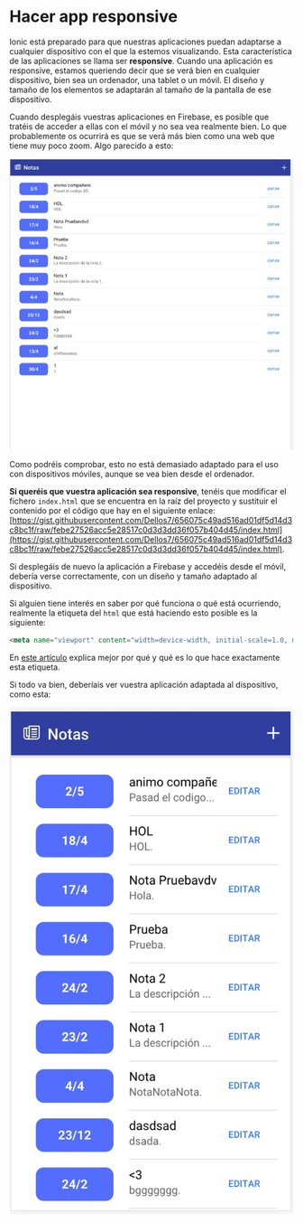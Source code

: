 # Hacer app responsive

Ionic está preparado para que nuestras aplicaciones puedan adaptarse a cualquier dispositivo con el que la estemos visualizando. Esta característica de las aplicaciones se llama ser **responsive**. Cuando una aplicación es responsive, estamos queriendo decir que se verá bien en cualquier dispositivo, bien sea un ordenador, una tablet o un móvil. El diseño y tamaño de los elementos se adaptarán al tamaño de la pantalla de ese dispositivo.

Cuando desplegáis vuestras aplicaciones en Firebase, es posible que tratéis de acceder a ellas con el móvil y no sea vea realmente bien. Lo que probablemente os ocurrirá es que se verá más bien como una web que tiene muy poco zoom. Algo parecido a esto:

![](./hacer-app-responsive-1.jpg)

Como podréis comprobar, esto no está demasiado adaptado para el uso con dispositivos móviles, aunque se vea bien desde el ordenador.

**Si queréis que vuestra aplicación sea responsive**, tenéis que modificar el fichero `index.html` que se encuentra en la raíz del proyecto y sustituir el contenido por el código que hay en el siguiente enlace: [https://gist.githubusercontent.com/Dellos7/656075c49ad516ad01df5d14d3c8bc1f/raw/febe27526acc5e28517c0d3d3dd36f057b404d45/index.html](https://gist.githubusercontent.com/Dellos7/656075c49ad516ad01df5d14d3c8bc1f/raw/febe27526acc5e28517c0d3d3dd36f057b404d45/index.html).

Si desplegáis de nuevo la aplicación a Firebase y accedéis desde el móvil, debería verse correctamente, con un diseño y tamaño adaptado al dispositivo.

Si alguien tiene interés en saber por qué funciona o qué está ocurriendo, realmente la etiqueta del `html` que está haciendo esto posible es la siguiente:

```html
<meta name="viewport" content="width=device-width, initial-scale=1.0, minimum-scale=1.0, maximum-scale=1.0, user-scalable=no">
```

En [este artículo](https://webdesign.tutsplus.com/es/articles/quick-tip-dont-forget-the-viewport-meta-tag--webdesign-5972) explica mejor por qué y qué es lo que hace exactamente esta etiqueta.

Si todo va bien, deberíais ver vuestra aplicación adaptada al dispositivo, como esta:

![](./hacer-app-responsive-2.jpg)
